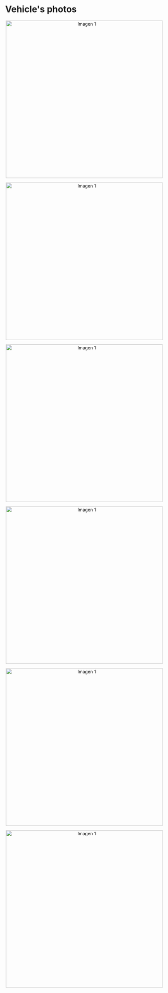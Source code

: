 Vehicle's photos
====

<p align="center">
  <img src="https://github.com/user-attachments/assets/ffac62e7-77e2-460e-9251-b00d27a6f126" alt="Imagen 1" width="500">
</p>

<p align="center">
  <img src="https://github.com/user-attachments/assets/a8c84174-1f0f-4418-a705-298ca935c908" alt="Imagen 1" width="500">
</p>

<p align="center">
  <img src="https://github.com/user-attachments/assets/18a0a8b7-5e47-47ab-a724-5b08c4c7e525" alt="Imagen 1" width="500">
</p>

<p align="center">
  <img src="https://github.com/user-attachments/assets/2cf2d880-849c-4746-88b0-df565351a866" alt="Imagen 1" width="500">
</p>

<p align="center">
  <img src="https://github.com/user-attachments/assets/2a8b5c24-20e8-4533-9260-b105a325b0df" alt="Imagen 1" width="500">
</p>

<p align="center">
  <img src="https://github.com/user-attachments/assets/4c8361b6-2518-4095-beb1-484cfd53ec8d" alt="Imagen 1" width="500">
</p>
